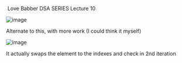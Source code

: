 ​ Love Babber DSA SERIES Lecture 10


![image](https://user-images.githubusercontent.com/72220114/174656742-0a94dea6-e213-4255-a63a-3b7b0ec979b2.png)


Alternate to this, with more work (I could think it myself) 


![image](https://user-images.githubusercontent.com/72220114/174656962-7de06ac8-48eb-41ca-8e45-60878e3c3762.png)


It actually swaps the element to the indexes and check in 2nd iteration
